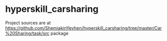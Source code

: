 # hyperskill_carsharing
Project sources are at https://github.com/ShemiakinYevhen/hyperskill_carsharing/tree/master/Car%20Sharing/task/src package
